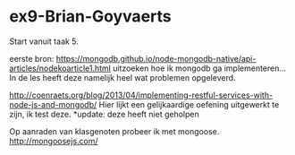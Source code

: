 # ex9-Brian-Goyvaerts

Start vanuit taak 5. 

eerste bron: 
https://mongodb.github.io/node-mongodb-native/api-articles/nodekoarticle1.html
uitzoeken hoe ik mongodb ga implementeren... 
In de les heeft deze namelijk heel wat problemen opgeleverd. 

http://coenraets.org/blog/2013/04/implementing-restful-services-with-node-js-and-mongodb/
Hier lijkt een gelijkaardige oefening uitgewerkt te zijn, ik test deze. 
*update: deze heeft niet geholpen 

Op aanraden van klasgenoten probeer ik met mongoose. 
http://mongoosejs.com/


